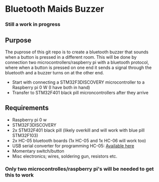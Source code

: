 # Bluetooth Maids Buzzer
### Still a work in progress
## Purpose
The puprose of this git repo is to create a bluetooth buzzer that sounds when a button is pressed in a different room.
This will be done by connection two microcontrollers/raspberry pi with a bluetooth protocol, where when a button is pressed on one end
it sends a signal through the bluetooth and a buzzer turns on at the other end.<br>
<ul>
<li>Start with connecting a STM32F3DISCOVERY microcontroller to a Raspberry pi 0 W (I have both in hand)</li>
<li>Transfer to STM32F401 black pill microncontrollers after they arrive</li>
</ul>

## Requirements
<ul>
<li>Raspberry pi 0 w</li>
<li>STM32F3DISCOVERY</li>
<li>2x STM32F401 black pill (likely overkill and will work with blue pill STM32F103)</li>
<li>2x HC-05 bluetooth boards (1x HC-05 and 1x HC-06 will work too)</li>
<li>USB serial converter for programming HC-05: <a href=https://www.aliexpress.com/item/32809304504.html>Available here</a></li>
<li>Momentary switch/button</li>
<li>Misc electronics; wires, soldering gun, resistors etc.</li>
</ul>

### Only two microcontrolles/raspberry pi's will be needed to get this to work
